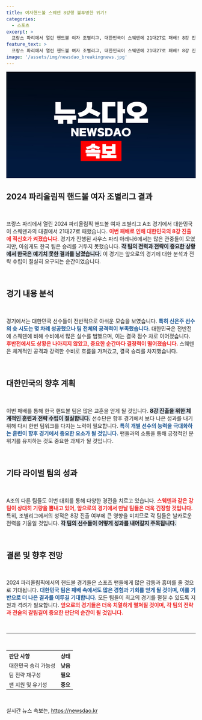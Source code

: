 ```yaml
---
title: 여자핸드볼 스웨덴 8강행 불투명한 위기!
categories:
  - 스포츠
excerpt: >
  프랑스 파리에서 열린 핸드볼 여자 조별리그, 대한민국이 스웨덴에 21대27로 패배! 8강 진출을 향한 길에 어두운 그림자가 드리워졌다. 신은주의 슛은 성공할 수 있을까?
feature_text: >
  프랑스 파리에서 열린 핸드볼 여자 조별리그, 대한민국이 스웨덴에 21대27로 패배! 8강 진출을 향한 길에 어두운 그림자가 드리워졌다. 신은주의 슛은 성공할 수 있을까?
image: '/assets/img/newsdao_breakingnews.jpg'
---
```


<p><img src="/assets/img/newsdao_breakingnews.jpg" alt="ontimetimes 속보" /></p>

<h2 data-ke-size="size26">2024 파리올림픽 핸드볼 여자 조별리그 결과</h2>

<p data-ke-size="size16">&nbsp;</p>

<p data-ke-size="size16">프랑스 파리에서 열린 2024 파리올림픽 핸드볼 여자 조별리그 A조 경기에서 대한민국이 스웨덴과의 대결에서 21대27로 패했습니다. <b><span style="color: #ee2323;">이번 패배로 인해 대한민국의 8강 진출에 적신호가 켜졌습니다.</span></b> 경기가 진행된 사우스 파리 아레나6에서는 많은 관중들이 모였지만, 아쉽게도 한국 팀은 승리를 거두지 못했습니다. <b><span style="background-color: #21538527;">각 팀의 전력과 전략이 중요한 상황에서 한국은 예기치 못한 결과를 남겼습니다.</span></b> 이 경기는 앞으로의 경기에 대한 분석과 전략 수립이 절실히 요구되는 순간이었습니다.</p>

<p data-ke-size="size16">&nbsp;</p>

<h2 data-ke-size="size26">경기 내용 분석</h2>

<p data-ke-size="size16">&nbsp;</p>

<p data-ke-size="size16">경기에서는 대한민국 선수들이 전반적으로 아쉬운 모습을 보였습니다. <b><span style="color: #1a5490;">특히 신은주 선수의 슛 시도는 몇 차례 성공했으나 팀 전체의 공격력이 부족했습니다.</span></b> 대한민국은 전반전에 스웨덴에 비해 수비에서 많은 실수를 범했으며, 이는 결국 점수 차로 이어졌습니다. <b><span style="color: #ee2323;">후반전에서도 상황은 나아지지 않았고, 중요한 순간마다 결정력이 떨어졌습니다.</span></b> 스웨덴은 체계적인 공격과 강력한 수비로 흐름을 가져갔고, 결국 승리를 차지했습니다.</p>

<p data-ke-size="size16">&nbsp;</p>

<h2 data-ke-size="size26">대한민국의 향후 계획</h2>

<p data-ke-size="size16">&nbsp;</p>

<p data-ke-size="size16">이번 패배를 통해 한국 핸드볼 팀은 많은 교훈을 얻게 될 것입니다. <b><span style="background-color: #21538527;">8강 진출을 위한 체계적인 훈련과 전략 수립이 절실합니다.</span></b> 선수단은 향후 경기에서 보다 나은 성과를 내기 위해 다시 한번 팀워크를 다지는 노력이 필요합니다. <b><span style="color: #1a5490;">특히 개별 선수의 능력을 극대화하는 훈련이 향후 경기에서 중요한 요소가 될 것입니다.</span></b> 팬들과의 소통을 통해 긍정적인 분위기를 유지하는 것도 중요한 과제가 될 것입니다.</p>

<p data-ke-size="size16">&nbsp;</p>

<h2 data-ke-size="size26">기타 라이벌 팀의 성과</h2>

<p data-ke-size="size16">&nbsp;</p>

<p data-ke-size="size16">A조의 다른 팀들도 이번 대회를 통해 다양한 경전을 치르고 있습니다. <b><span style="color: #ee2323;">스웨덴과 같은 강팀이 상대히 기량을 뽐내고 있어, 앞으로의 경기에서 만날 팀들은 더욱 긴장할 것입니다.</span></b> 특히, 조별리그에서의 성적은 8강 진출 여부에 큰 영향을 미치므로 각 팀들은 날카로운 전력을 기울일 것입니다. <b><span style="background-color: #21538527;">각 팀의 선수들이 어떻게 성과를 내어갈지 주목됩니다.</span></b></p>

<p data-ke-size="size16">&nbsp;</p>

<h2 data-ke-size="size26">결론 및 향후 전망</h2>

<p data-ke-size="size16">&nbsp;</p>

<p data-ke-size="size16">2024 파리올림픽에서의 핸드볼 경기들은 스포츠 팬들에게 많은 감동과 흥미를 줄 것으로 기대됩니다. <b><span style="color: #1a5490;">대한민국 팀은 패배 속에서도 많은 경험과 기회를 얻게 될 것이며, 이를 기반으로 더 나은 결과를 이루길 기대합니다.</span></b> 모든 팀들이 최고의 경기를 펼칠 수 있도록 지원과 격려가 필요합니다. <b><span style="color: #ee2323;">앞으로의 경기들은 더욱 치열하게 펼쳐질 것이며, 각 팀의 전략과 전술의 갈림길이 중요한 판단의 순간이 될 것입니다.</span></b></p>

<p data-ke-size="size16">&nbsp;</p>

<hr/>

<p data-ke-size="size16">&nbsp;</p>

<table style="width: 100%; border-collapse: collapse;">
<tr>
    <th style="text-align: left; height: 17px;">판단 사항</th>
    <th style="text-align: center; height: 17px;"><b>상태</b></th>
</tr>
<tr>
    <td style="text-align: left; height: 17px;">대한민국 승리 가능성</td>
    <td style="text-align: center; height: 17px;"><b>낮음</b></td>
</tr>
<tr>
    <td style="text-align: left; height: 17px;">팀 전략 재구성</td>
    <td style="text-align: center; height: 17px;"><b>필요</b></td>
</tr>
<tr>
    <td style="text-align: left; height: 17px;">팬 지원 및 유기성</td>
    <td style="text-align: center; height: 17px;"><b>중요</b></td>
</tr>
</table>

<p data-ke-size="size16">&nbsp;</p>
실시간 뉴스 속보는, <a href="https://newsdao.kr" rel="dofollow">https://newsdao.kr</a>


